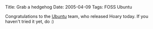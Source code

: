 Title: Grab a hedgehog
Date: 2005-04-09
Tags: FOSS Ubuntu

Congratulations to the [Ubuntu](http://www.ubuntulinux.org) team, who released Hoary today. If you haven't tried it yet, do :)
